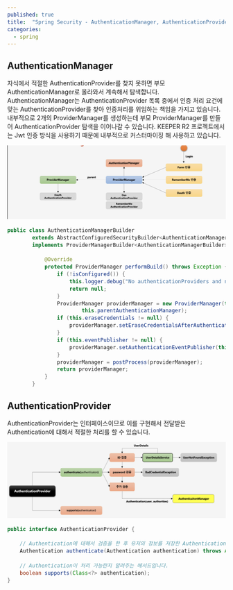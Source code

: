 ```yaml
---
published: true
title:  "Spring Security - AuthenticationManager, AuthenticationProvider"
categories:
  - spring
---
```


## AuthenticationManager

자식에서 적절한 AuthenticationProvider를 찾지 못하면 부모 AuthenticationManager로 올라와서 계속해서 탐색합니다.
AuthenticationManager는 AuthenticationProvider 목록 중에서 인증 처리 요건에 맞는 AuthenticationProvider를 찾아 인증처리를 위임하는 책임을 가지고 있습니다. 내부적으로 2개의 ProviderManager를 생성하는데 부모 ProviderManager를 만들어 AuthenticationProvider 탐색을 이어나갈 수 있습니다. KEEPER R2 프로젝트에서는 Jwt 인증 방식을 사용하기 때문에 내부적으로 커스터마이징 해 사용하고 있습니다.


![AuthenticationManager1](https://github.com/02ggang9/02ggang9.github.io/blob/master/_posts/images/spring/security/chapter2/AuthenticationManager1.png?raw=true)

~~~java
public class AuthenticationManagerBuilder
		extends AbstractConfiguredSecurityBuilder<AuthenticationManager, AuthenticationManagerBuilder>
		implements ProviderManagerBuilder<AuthenticationManagerBuilder> {

            @Override
            protected ProviderManager performBuild() throws Exception {
                if (!isConfigured()) {
                    this.logger.debug("No authenticationProviders and no parentAuthenticationManager defined. Returning null.");
                    return null;
                }
                ProviderManager providerManager = new ProviderManager(this.authenticationProviders, // 또 다른 ProviderManager를 생성
                        this.parentAuthenticationManager);
                if (this.eraseCredentials != null) {
                    providerManager.setEraseCredentialsAfterAuthentication(this.eraseCredentials);
                }
                if (this.eventPublisher != null) {
                    providerManager.setAuthenticationEventPublisher(this.eventPublisher);
                }
                providerManager = postProcess(providerManager);
                return providerManager;
            }
        }
~~~


## AuthenticationProvider

AuthenticationProvider는 인터페이스이므로 이를 구현해서 전달받은 Authentication에 대해서 적절한 처리를 할 수 있습니다.

![AuthenticationManager2](https://github.com/02ggang9/02ggang9.github.io/blob/master/_posts/images/spring/security/chapter2/AuthenticationManager2.png?raw=true)

~~~java
public interface AuthenticationProvider {

    // Authentication에 대해서 검증을 한 후 유저의 정보를 저장한 Authentication을 반환합니다.
	Authentication authenticate(Authentication authentication) throws AuthenticationException;

    // Authentication이 처리 가능한지 알려주는 메서드입니다.
	boolean supports(Class<?> authentication);
}
~~~

